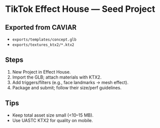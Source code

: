 # TikTok Effect House — Seed Project

## Exported from CAVIAR
- `exports/templates/concept.glb`
- `exports/textures_ktx2/*.ktx2`

## Steps
1) New Project in Effect House.
2) Import the GLB; attach materials with KTX2.
3) Add triggers/filters (e.g., face landmarks → mesh effect).
4) Package and submit; follow their size/perf guidelines.

## Tips
- Keep total asset size small (<10–15 MB).
- Use UASTC KTX2 for quality on mobile.